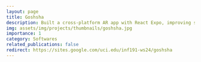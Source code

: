 ```yaml
---
layout: page
title: Goshsha
description: Built a cross-platform AR app with React Expo, improving shopping experiences and raising user satisfaction.
img: assets/img/projects/thumbnails/goshsha.jpg
importance: 1
category: Softwares
related_publications: false
redirect: https://sites.google.com/uci.edu/inf191-ws24/goshsha
---
```

